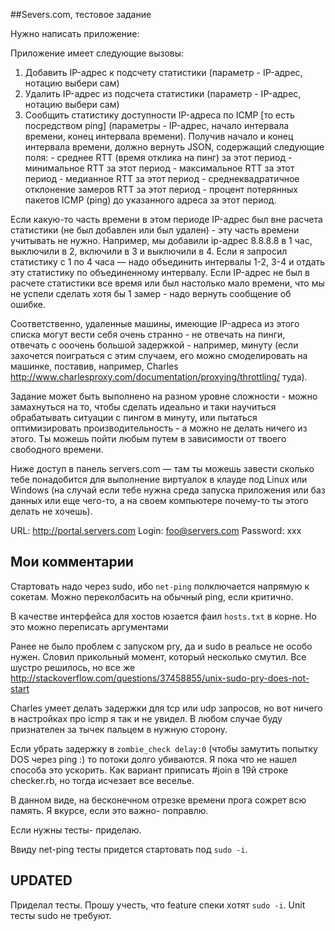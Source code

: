 ##Severs.com, тестовое задание

Нужно написать приложение:

Приложение имеет следующие вызовы:
1) Добавить IP-адрес к подсчету статистики (параметр - IP-адрес, нотацию выбери сам)
2) Удалить IP-адрес из подсчета статистики (параметр - IP-адрес, нотацию выбери сам)
3) Сообщить статистику доступности IP-адреса по ICMP [то есть посредством ping] (параметры - IP-адрес, начало интервала времени, конец интервала времени). Получив начало и конец интервала времени, должно вернуть JSON, содержащий следующие поля:
       - среднее RTT (время отклика на пинг) за этот период
       - минимальное RTT за этот период
       - максимальное RTT за этот период
       - медианное RTT за этот период
       - среднеквадратичное отклонение замеров RTT за этот период
       - процент потерянных пакетов ICMP (ping) до указанного адреса за этот период.

Если какую-то часть времени в этом периоде IP-адрес был вне расчета статистики (не был добавлен или был удален) - эту часть времени учитывать не нужно. Например, мы добавили ip-адрес 8.8.8.8 в 1 час, выключили в 2, включили в 3 и выключили в 4. Если я запросил статистику с 1 по 4 часа — надо объединить интервалы 1-2, 3-4 и отдать эту статистику по объединенному интервалу. Если IP-адрес не был в расчете статистики все время или был настолько мало времени, что мы не успели сделать хотя бы 1 замер - надо вернуть сообщение об ошибке.

Соответственно, удаленные машины, имеющие IP-адреса из этого списка могут вести себя очень странно - не отвечать на пинги, отвечать с ооочень большой задержкой - например, минуту (если захочется поиграться с этим случаем, его можно смоделировать на машинке, поставив, например, Charles http://www.charlesproxy.com/documentation/proxying/throttling/ туда).

Задание может быть выполнено на разном уровне сложности - можно замахнуться на то, чтобы сделать идеально и таки научиться обрабатывать ситуации с пингом в минуту, или пытаться оптимизировать производительность - а можно не делать ничего из этого. Ты можешь пойти любым путем в зависимости от твоего свободного времени.

Ниже доступ в панель servers.com  — там ты можешь завести сколько тебе понадобится для выполнение виртуалок в клауде под Linux или Windows (на случай если тебе нужна среда запуска приложения или баз данных или еще чего-то, а на своем компьютере почему-то ты этого делать не хочешь).

URL: http://portal.servers.com
Login: foo@servers.com
Password: xxx


## Мои комментарии

 Стартовать надо через sudo, ибо `net-ping` полключается напрямую к сокетам. Можно переколбасить на обычный ping, если критично.

 В качестве интерфейса для хостов юзается фаил `hosts.txt` в корне. Но это можно переписать аргументами

 Ранее не было проблем с запуском pry, да и sudo в реальсе не особо нужен.  Словил прикольный момент, 
 который несколько смутил. Все шустро решилось, но все
 же http://stackoverflow.com/questions/37458855/unix-sudo-pry-does-not-start

 Charles умеет делать задержки для tcp или udp запросов, но вот ничего в настройках про icmp я так и не увидел. В любом случае буду признателен за тычек пальцем в нужную сторону.

 Если убрать задержку в `zombie_check delay:0` (чтобы замутить попытку DOS через ping :) то потоки долго убиваются. Я пока что не нашел способа это ускорить. Как вариант приписать #join в 19й строке checker.rb, но тогда исчезает все веселье.

 В данном виде, на бесконечном отрезке времени прога сожрет всю память. Я вкурсе, если это важно- поправлю.

 Если нужны тесты- приделаю. 

 Ввиду net-ping тесты придется стартовать под `sudo -i`. 

## UPDATED

Приделал тесты. Прошу учесть, что feature спеки хотят `sudo -i`. Unit тесты sudo не требуют.
